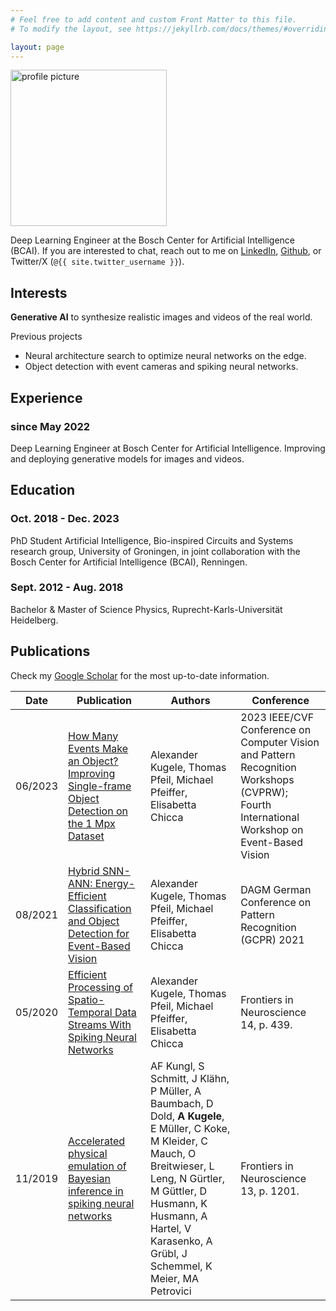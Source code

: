 ```yaml
---
# Feel free to add content and custom Front Matter to this file.
# To modify the layout, see https://jekyllrb.com/docs/themes/#overriding-theme-defaults

layout: page
---
```


<img src="/assets/images/profile/pp.jpg" float="left" height="250px" alt="profile picture">

Deep Learning Engineer at the Bosch Center for Artificial Intelligence (BCAI). If you are interested to chat, reach out to me on [LinkedIn](https://www.linkedin.com/in/alexander-kugele/), [Github](https://github.com/akug), or Twitter/X (`@{{ site.twitter_username }}`).


## Interests

**Generative AI** to synthesize realistic images and videos of the real world.

Previous projects
- Neural architecture search to optimize neural networks on the edge.
- Object detection with event cameras and spiking neural networks.

## Experience

### since May 2022
Deep Learning Engineer at Bosch Center for Artificial Intelligence. Improving and deploying generative models for images and videos.

## Education

### Oct. 2018 - Dec. 2023
PhD Student Artificial Intelligence, Bio-inspired Circuits and Systems research group,
University of Groningen, in joint collaboration with the Bosch Center for Artificial Intelligence (BCAI), Renningen.

### Sept. 2012 - Aug. 2018
Bachelor & Master of Science Physics, Ruprecht-Karls-Universität Heidelberg.


## Publications

Check my [Google Scholar](https://scholar.google.com/citations?hl=de&user=eWEEstEAAAAJ) for the most up-to-date information.

| Date | Publication | Authors | Conference |
|---------|----------------------------------------------------------------------------------------------|--|--|
| 06/2023 | [How Many Events Make an Object? Improving Single-frame Object Detection on the 1 Mpx Dataset](https://openaccess.thecvf.com/content/CVPR2023W/EventVision/papers/Kugele_How_Many_Events_Make_an_Object_Improving_Single-Frame_Object_Detection_CVPRW_2023_paper.pdf) | Alexander Kugele, Thomas Pfeil, Michael Pfeiffer, Elisabetta Chicca | 2023 IEEE/CVF Conference on Computer Vision and Pattern Recognition Workshops (CVPRW); Fourth International Workshop on Event-Based Vision |
|08/2021|[Hybrid SNN-ANN: Energy-Efficient Classification and Object Detection for Event-Based Vision](https://www.researchgate.net/publication/356842216_Hybrid_SNN-ANN_Energy-Efficient_Classification_and_Object_Detection_for_Event-Based_Vision)| Alexander Kugele, Thomas Pfeil, Michael Pfeiffer, Elisabetta Chicca|DAGM German Conference on Pattern Recognition (GCPR) 2021 |
|05/2020|[Efficient Processing of Spatio-Temporal Data Streams With Spiking Neural Networks](https://www.frontiersin.org/articles/10.3389/fnins.2020.00439/full)|Alexander Kugele, Thomas Pfeil, Michael Pfeiffer, Elisabetta Chicca|Frontiers in Neuroscience 14, p. 439.|
|11/2019|[Accelerated physical emulation of Bayesian inference in spiking neural networks](https://www.frontiersin.org/articles/10.3389/fnins.2019.01201/full)|AF Kungl, S Schmitt, J Klähn, P Müller, A Baumbach, D Dold, **A Kugele**, E Müller, C Koke, M Kleider, C Mauch, O Breitwieser, L Leng, N Gürtler, M Güttler, D Husmann, K Husmann, A Hartel, V Karasenko, A Grübl, J Schemmel, K Meier, MA Petrovici|Frontiers in Neuroscience 13, p. 1201.|
